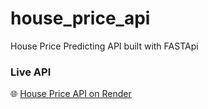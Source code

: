 # house_price_api
House Price Predicting API built with FASTApi
### Live API
🌐 [House Price API on Render](https://house-price-api-42ih.onrender.com)

